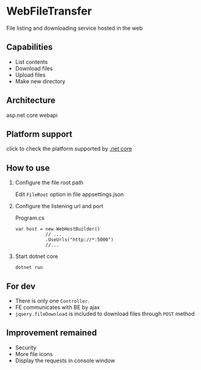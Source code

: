 # WebFileTransfer
File listing and downloading service hosted in the web

## Capabilities
- List contents
- Download files
- Upload files
- Make new directory

## Architecture
asp.net core webapi

## Platform support
click to check the platform supported by [.net core](https://www.microsoft.com/net/core)

## How to use
1. Configure the file root path

    Edit ` FileRoot ` option in file appsettings.json 

2. Configure the listening url and port

    Program.cs
    ``` CSharp
    var host = new WebHostBuilder()
               // ...
               .UseUrls("http://*:5000")
               //...
    ```

3. Start dotnet core

    ```BAT
    dotnet run
    ```

## For dev
- There is only one `Controller`.
- FE communicates with BE by ajax
- `jquery.fileDownload` is included to download files through `POST` method

## Improvement remained
- Security
- More file icons
- Display the requests in console window